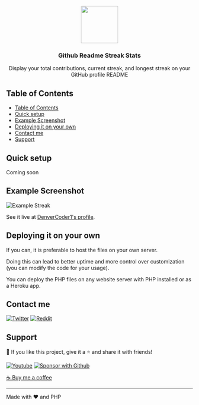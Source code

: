 <p align="center">
  <img src="https://i.imgur.com/PN6xSL4.png" width="100px"/>
  <h3 align="center">Github Readme Streak Stats</h3>
</p>

<p align="center">
    Display your total contributions, current streak, and longest streak on your GitHub profile README
</p>

## Table of Contents

- [Table of Contents](#table-of-contents)
- [Quick setup](#quick-setup)
- [Example Screenshot](#example-screenshot)
- [Deploying it on your own](#deploying-it-on-your-own)
- [Contact me](#contact-me)
- [Support](#support)

## Quick setup

Coming soon

## Example Screenshot

<img alt="Example Streak" src="https://i.imgur.com/IaTuYdS.png" />

See it live at [DenverCoder1's profile](https://github.com/DenverCoder1).

## Deploying it on your own

If you can, it is preferable to host the files on your own server.

Doing this can lead to better uptime and more control over customization (you can modify the code for your usage).

You can deploy the PHP files on any website server with PHP installed or as a Heroku app.

## Contact me

<p align="left">
  <a href="https://twitter.com/DenverCoder1"><img alt="Twitter" title="Twitter" src="https://img.shields.io/badge/-Twitter-1DA1F2?style=for-the-badge&logo=twitter&logoColor=white"/></a>
  <a href="https://www.reddit.com/user/denvercoder1/"><img alt="Reddit" title="Reddit" src="https://img.shields.io/badge/-Reddit-FF5700?style=for-the-badge&logo=reddit&logoColor=white"/></a>
</p>

## Support

💙 If you like this project, give it a ⭐ and share it with friends!

<p align="left">
  <a href="https://www.youtube.com/channel/UCipSxT7a3rn81vGLw9lqRkg?sub_confirmation=1"><img alt="Youtube" title="Youtube" src="https://img.shields.io/badge/-Subscribe-red?style=for-the-badge&logo=youtube&logoColor=white"/></a>
  <a href="https://github.com/sponsors/DenverCoder1"><img alt="Sponsor with Github" title="Sponsor with Github" src="https://img.shields.io/badge/-Sponsor-ea4aaa?style=for-the-badge&logo=github&logoColor=white"/></a>
</p>

<a href="https://ko-fi.com/jlawrence">☕ Buy me a coffee</a>

---

Made with ❤️ and PHP